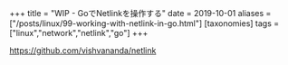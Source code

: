 +++
title = "WIP - GoでNetlinkを操作する"
date = 2019-10-01
aliases = ["/posts/linux/99-working-with-netlink-in-go.html"]
[taxonomies]
tags = ["linux","network","netlink","go"]
+++

https://github.com/vishvananda/netlink

